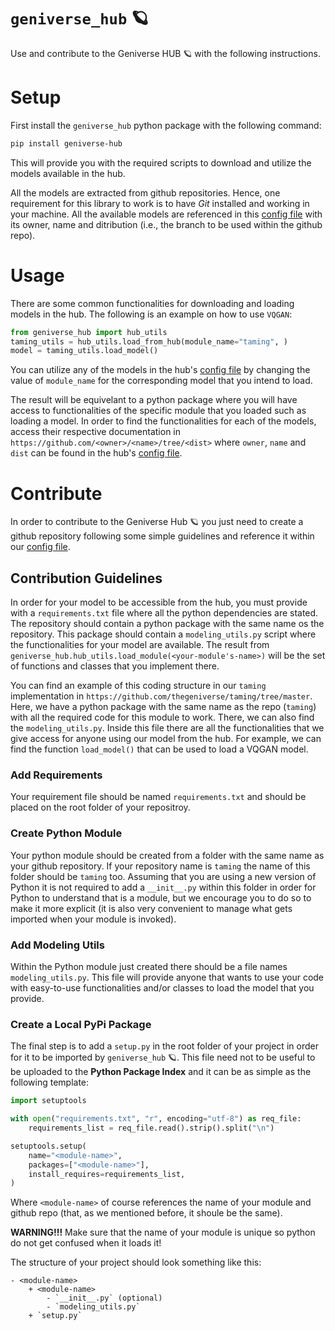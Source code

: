 # `geniverse_hub` 🪐
Use and contribute to the Geniverse HUB 🪐 with the following instructions.

# Setup
First install the `geniverse_hub` python package with the following command:

```bash 
pip install geniverse-hub
```

This will provide you with the required scripts to download and utilize the models available in the hub.

All the models are extracted from github repositories. Hence, one requirement for this library to work is to have _Git_ installed and working in your machine. All the available models are referenced in this [config file](./geniverse_hub/hub_config.json) with its owner, name and ditribution (i.e., the branch to be used within the github repo).

# Usage
There are some common functionalities for downloading and loading models in the hub. The following is an example on how to use `VQGAN`:

```python
from geniverse_hub import hub_utils
taming_utils = hub_utils.load_from_hub(module_name="taming", )
model = taming_utils.load_model()
```

You can utilize any of the models in the hub's [config file](./geniverse_hub/hub_config.json) by changing the value of `module_name` for the corresponding model that you intend to load.

The result will be equivelant to a python package where you will have access to functionalities of the specific module that you loaded such as loading a model. In order to find the functionalities for each of the models, access their respective documentation in `https://github.com/<owner>/<name>/tree/<dist>` where `owner`, `name` and `dist` can be found in the hub's [config file](./geniverse_hub/hub_config.json).

# Contribute
In order to contribute to the Geniverse Hub 🪐 you just need to create a github repository following some simple guidelines and reference it within our [config file](./geniverse_hub/hub_config.json).

## Contribution Guidelines
In order for your model to be accessible from the hub, you must provide with a `requirements.txt` file where all the python dependencies are stated. The repository should contain a python package with the same name os the repository. This package should contain a `modeling_utils.py` script where the functionalities for your model are available. The result from `geniverse_hub.hub_utils.load_module(<your-module's-name>)` will be the set of functions and classes that you implement there.

You can find an example of this coding structure in our `taming` implementation in `https://github.com/thegeniverse/taming/tree/master`. Here, we have a python package with the same name as the repo (`taming`) with all the required code for this module to work. There, we can also find the `modeling_utils.py`. Inside this file there are all the functionalities that we give access for anyone using our model from the hub. For example, we can find the function `load_model()` that can be used to load a VQGAN model. 

### Add Requirements
Your requirement file should be named `requirements.txt` and should be placed on the root folder of your repositroy.

### Create Python Module
Your python module should be created from a folder with the same name as your github repository. If your repository name is `taming` the name of this folder should be `taming` too. Assuming that you are using a new version of Python it is not required to add a `__init__.py` within this folder in order for Python to understand that is a module, but we encourage you to do so to make it more explicit (it is also very convenient to manage what gets imported when your module is invoked).


### Add Modeling Utils
Within the Python module just created there should be a file names `modeling_utils.py`. This file will provide anyone that wants to use your code with easy-to-use functionalities and/or classes to load the model that you provide.

### Create a Local PyPi Package
The final step is to add a `setup.py` in the root folder of your project in order for it to be imported by `geniverse_hub` 🪐. This file need not to be useful to be uploaded to the __Python Package Index__ and it can be as simple as the following template:

```python
import setuptools

with open("requirements.txt", "r", encoding="utf-8") as req_file:
    requirements_list = req_file.read().strip().split("\n")

setuptools.setup(
    name="<module-name>",
    packages=["<module-name>"],
    install_requires=requirements_list,
)
```

Where `<module-name>` of course references the name of your module and github repo (that, as we mentioned before, it shoule be the same).

**WARNING!!!** Make sure that the name of your module is unique so python do not get confused when it loads it!

The structure of your project should look something like this:

```
- <module-name>
    + <module-name>
        - `__init__.py` (optional)
        - `modeling_utils.py`
    + `setup.py`
```